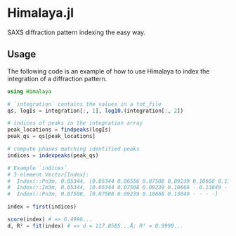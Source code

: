 # Himalaya.jl
SAXS diffraction pattern indexing the easy way.

## Usage
The following code is an example of how to use Himalaya to index the integration
of a diffraction pattern.

```julia
using Himalaya

# `integration` contains the values in a tot_file
qs, logIs = integration[:, 1], log10.(integration[:, 2])

# indices of peaks in the integration array
peak_locations = findpeaks(logIs)
peak_qs = qs[peak_locations]

# compute phases matching identified peaks
indices = indexpeaks(peak_qs)

# Example `indices`
# 3-element Vector{Index}:
#  Index(::Pn3m, 0.05344, [0.05344 0.06556 0.07508 0.09239 0.10668 0.11317 ⋅ 0.12486]
#  Index(::Im3m, 0.05344, [0.05344 0.07508 0.09239 0.10668 ⋅ 0.13049 ⋅ ⋅ ⋅]
#  Index(::Pn3m, 0.07508, [0.07508 0.09239 0.10668 0.13049 ⋅ ⋅ ⋅ ⋅]

index = first(indices)

score(index) # => 6.4996...
d, R² = fit(index) # => d = 117.8585...Å; R² = 0.9999...
```
